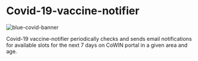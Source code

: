 # Covid-19-vaccine-notifier


![blue-covid-banner](https://user-images.githubusercontent.com/75733364/119965020-6d6a1d00-bfc7-11eb-8a51-6bc5d8600403.jpg)


Covid-19 vaccine-notifier periodically checks and sends email notifications for available slots for the next 7 days on CoWIN portal in a given area and age.

